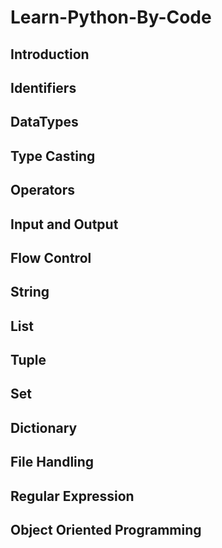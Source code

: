 # Learn-Python-By-Code
## Introduction
## Identifiers
## DataTypes
## Type Casting
## Operators
## Input and Output
## Flow Control
## String
## List
## Tuple
## Set
## Dictionary
## File Handling
## Regular Expression
## Object Oriented Programming

